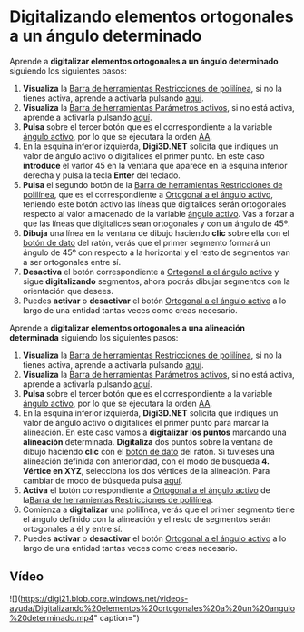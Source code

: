 # Digitalizando elementos ortogonales a un ángulo determinado

Aprende a **digitalizar elementos ortogonales a un ángulo determinado** siguiendo los siguientes pasos:

1. **Visualiza** la [Barra de herramientas Restricciones de polilínea](https://github.com/digi21/docs/tree/7fc627c885c16fb88afc7cc05a6df2a2f4a54563/digi3d-net/primeros-pasos/comenzando-a-utilizar-digi3d.net/comenzando-con-la-ventana-de-dibujo/BarraDeHerramientasRestriccionesDePolilinea.html), si no la tienes activa, aprende a activarla pulsando [aquí](https://github.com/digi21/docs/tree/7fc627c885c16fb88afc7cc05a6df2a2f4a54563/digi3d-net/primeros-pasos/comenzando-a-utilizar-digi3d.net/comenzando-con-la-ventana-de-dibujo/PresentacionDeBarrasHerramientasBasicas.html).
2. **Visualiza** la [Barra de herramientas Parámetros activos](https://github.com/digi21/docs/tree/7fc627c885c16fb88afc7cc05a6df2a2f4a54563/digi3d-net/primeros-pasos/comenzando-a-utilizar-digi3d.net/comenzando-con-la-ventana-de-dibujo/BarraDeHerramientasParametrosActivos.html), si no está activa, aprende a activarla pulsando [aquí](https://github.com/digi21/docs/tree/7fc627c885c16fb88afc7cc05a6df2a2f4a54563/digi3d-net/primeros-pasos/comenzando-a-utilizar-digi3d.net/comenzando-con-la-ventana-de-dibujo/PresentacionDeBarrasHerramientasBasicas.html).
3. **Pulsa** sobre el tercer botón que es el correspondiente a la variable [ángulo activo](https://github.com/digi21/docs/tree/7fc627c885c16fb88afc7cc05a6df2a2f4a54563/digi3d-net/primeros-pasos/comenzando-a-utilizar-digi3d.net/comenzando-con-la-ventana-de-dibujo/AA.html), por lo que se ejecutará la orden [AA](https://github.com/digi21/docs/tree/7fc627c885c16fb88afc7cc05a6df2a2f4a54563/digi3d-net/primeros-pasos/comenzando-a-utilizar-digi3d.net/comenzando-con-la-ventana-de-dibujo/AA.html).
4. En la esquina inferior izquierda, **Digi3D.NET** solicita que indiques un valor de ángulo activo o digitalices el primer punto. En este caso **introduce** el varlor 45 en la ventana que aparece en la esquina inferior derecha y pulsa la tecla **Enter** del teclado.
5. **Pulsa** el segundo botón de la [Barra de herramientas Restricciones de polilínea](https://github.com/digi21/docs/tree/7fc627c885c16fb88afc7cc05a6df2a2f4a54563/digi3d-net/primeros-pasos/comenzando-a-utilizar-digi3d.net/comenzando-con-la-ventana-de-dibujo/BarraDeHerramientasRestriccionesDePolilinea.html), que es el correspondiente a [Ortogonal a el ángulo activo](https://github.com/digi21/docs/tree/7fc627c885c16fb88afc7cc05a6df2a2f4a54563/digi3d-net/primeros-pasos/comenzando-a-utilizar-digi3d.net/comenzando-con-la-ventana-de-dibujo/ORTO_AA.html), teniendo este botón activo las líneas que digitalices serán ortogonales respecto al valor almacenado de la variable [ángulo activo](https://github.com/digi21/docs/tree/7fc627c885c16fb88afc7cc05a6df2a2f4a54563/digi3d-net/primeros-pasos/comenzando-a-utilizar-digi3d.net/comenzando-con-la-ventana-de-dibujo/AA.html). Vas a forzar a que las líneas que digitalices sean ortogonales y con un ángulo de 45º.
6. **Dibuja** una línea en la ventana de dibujo haciendo **clic** sobre ella con el [botón de dato](digitalizando-elementos-ortofonales-angulo.md) del ratón, verás que el primer segmento formará un ángulo de 45º con respecto a la horizontal y el resto de segmentos van a ser ortogonales entre sí.
7. **Desactiva** el botón correspondiente a [Ortogonal a el ángulo activo](https://github.com/digi21/docs/tree/7fc627c885c16fb88afc7cc05a6df2a2f4a54563/digi3d-net/primeros-pasos/comenzando-a-utilizar-digi3d.net/comenzando-con-la-ventana-de-dibujo/ORTO_AA.html) y sigue **digitalizando** segmentos, ahora podrás dibujar segmentos con la orientación que desees.
8. Puedes **activar** o **desactivar** el botón [Ortogonal a el ángulo activo](https://github.com/digi21/docs/tree/7fc627c885c16fb88afc7cc05a6df2a2f4a54563/digi3d-net/primeros-pasos/comenzando-a-utilizar-digi3d.net/comenzando-con-la-ventana-de-dibujo/ORTO_AA.html) a lo largo de una entidad tantas veces como creas necesario.

Aprende a **digitalizar elementos ortogonales a una alineación determinada** siguiendo los siguientes pasos:

1. **Visualiza** la [Barra de herramientas Restricciones de polilínea](https://github.com/digi21/docs/tree/7fc627c885c16fb88afc7cc05a6df2a2f4a54563/digi3d-net/primeros-pasos/comenzando-a-utilizar-digi3d.net/comenzando-con-la-ventana-de-dibujo/BarraDeHerramientasRestriccionesDePolilinea.html), si no la tienes activa, aprende a activarla pulsando [aquí](https://github.com/digi21/docs/tree/7fc627c885c16fb88afc7cc05a6df2a2f4a54563/digi3d-net/primeros-pasos/comenzando-a-utilizar-digi3d.net/comenzando-con-la-ventana-de-dibujo/PresentacionDeBarrasHerramientasBasicas.html).
2. **Visualiza** la [Barra de herramientas Parámetros activos](https://github.com/digi21/docs/tree/7fc627c885c16fb88afc7cc05a6df2a2f4a54563/digi3d-net/primeros-pasos/comenzando-a-utilizar-digi3d.net/comenzando-con-la-ventana-de-dibujo/BarraDeHerramientasParametrosActivos.html), si no está activa, aprende a activarla pulsando [aquí](https://github.com/digi21/docs/tree/7fc627c885c16fb88afc7cc05a6df2a2f4a54563/digi3d-net/primeros-pasos/comenzando-a-utilizar-digi3d.net/comenzando-con-la-ventana-de-dibujo/PresentacionDeBarrasHerramientasBasicas.html).
3. **Pulsa** sobre el tercer botón que es el correspondiente a la variable [ángulo activo](https://github.com/digi21/docs/tree/7fc627c885c16fb88afc7cc05a6df2a2f4a54563/digi3d-net/primeros-pasos/comenzando-a-utilizar-digi3d.net/comenzando-con-la-ventana-de-dibujo/AA.html), por lo que se ejecutará la orden [AA](https://github.com/digi21/docs/tree/7fc627c885c16fb88afc7cc05a6df2a2f4a54563/digi3d-net/primeros-pasos/comenzando-a-utilizar-digi3d.net/comenzando-con-la-ventana-de-dibujo/AA.html).
4. En la esquina inferior izquierda, **Digi3D.NET** solicita que indiques un valor de ángulo activo o digitalices el primer punto para marcar la alineación. En este caso vamos a **digitalizar los puntos** marcando una **alineación** determinada. **Digitaliza** dos puntos sobre la ventana de dibujo haciendo **clic** con el [botón de dato](digitalizando-elementos-ortofonales-angulo.md) del ratón. Si tuvieses una alineación definida con anterioridad, con el modo de búsqueda **4. Vértice en XYZ**, selecciona los dos vértices de la alineación. Para cambiar de modo de búsqueda pulsa [aquí](https://github.com/digi21/docs/tree/7fc627c885c16fb88afc7cc05a6df2a2f4a54563/digi3d-net/primeros-pasos/comenzando-a-utilizar-digi3d.net/comenzando-con-la-ventana-de-dibujo/IntroduccionALosModosDeBusqueda.html).
5. **Activa** el botón correspondiente a [Ortogonal a el ángulo activo](https://github.com/digi21/docs/tree/7fc627c885c16fb88afc7cc05a6df2a2f4a54563/digi3d-net/primeros-pasos/comenzando-a-utilizar-digi3d.net/comenzando-con-la-ventana-de-dibujo/ORTO_AA.html) de la[Barra de herramientas Restricciones de polilínea](https://github.com/digi21/docs/tree/7fc627c885c16fb88afc7cc05a6df2a2f4a54563/digi3d-net/primeros-pasos/comenzando-a-utilizar-digi3d.net/comenzando-con-la-ventana-de-dibujo/BarraDeHerramientasRestriccionesDePolilinea.html).
6. Comienza a **digitalizar** una polilínea, verás que el primer segmento tiene el ángulo definido con la alineación y el resto de segmentos serán ortogonales a él y entre sí.
7. Puedes **activar** o **desactivar** el botón [Ortogonal a el ángulo activo](https://github.com/digi21/docs/tree/7fc627c885c16fb88afc7cc05a6df2a2f4a54563/digi3d-net/primeros-pasos/comenzando-a-utilizar-digi3d.net/comenzando-con-la-ventana-de-dibujo/ORTO_AA.html) a lo largo de una entidad tantas veces como creas necesario.

## Vídeo

![](https://digi21.blob.core.windows.net/videos-ayuda/Digitalizando%20elementos%20ortogonales%20a%20un%20angulo%20determinado.mp4" caption=")

